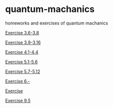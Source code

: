 # quantum-machanics
homeworks and exercises of quantum machanics

[Exercise 3.6-3.8](https://www.zybuluo.com/RobertYulius/note/563385)

[Exercise 3.9-3.16](https://www.zybuluo.com/RobertYulius/note/571164)

[Exercise 4.1-4.4](https://www.zybuluo.com/RobertYulius/note/616986)

[Exercise 5.1-5.6](https://www.zybuluo.com/RobertYulius/note/630643)

[Exercise 5.7-5.12](https://www.zybuluo.com/RobertYulius/note/630648)

[Exercise 6.-]()

[Exercise ]()

[Exercise 9.5]()
